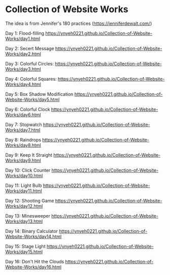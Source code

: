 # Collection of Website Works

The idea is from Jennifer's 180 practices (https://jenniferdewalt.com/)

Day 1: Flood-filling https://ynyeh0221.github.io/Collection-of-Website-Works/day1.html

Day 2: Secert Message https://ynyeh0221.github.io/Collection-of-Website-Works/day2.html

Day 3: Colorful Circles: https://ynyeh0221.github.io/Collection-of-Website-Works/day3.html

Day 4: Colorful Squares: https://ynyeh0221.github.io/Collection-of-Website-Works/day4.html

Day 5: Box Shadow Modification https://ynyeh0221.github.io/Collection-of-Website-Works/day5.html

Day 6: Colorful Clock https://ynyeh0221.github.io/Collection-of-Website-Works/day6.html

Day 7: Stopwatch https://ynyeh0221.github.io/Collection-of-Website-Works/day7.html

Day 8: Raindrops https://ynyeh0221.github.io/Collection-of-Website-Works/day8.html

Day 9: Keep It Straight https://ynyeh0221.github.io/Collection-of-Website-Works/day9.html

Day 10: Click Counter https://ynyeh0221.github.io/Collection-of-Website-Works/day10.html

Day 11: Light Bulb https://ynyeh0221.github.io/Collection-of-Website-Works/day11.html

Day 12: Shooting Game https://ynyeh0221.github.io/Collection-of-Website-Works/day12.html

Day 13: Minesweeper https://ynyeh0221.github.io/Collection-of-Website-Works/day13.html

Day 14: Binary Calculator https://ynyeh0221.github.io/Collection-of-Website-Works/day14.html

Day 15: Stage Light https://ynyeh0221.github.io/Collection-of-Website-Works/day15.html

Day 16: Don't Hit the Clouds https://ynyeh0221.github.io/Collection-of-Website-Works/day16.html
